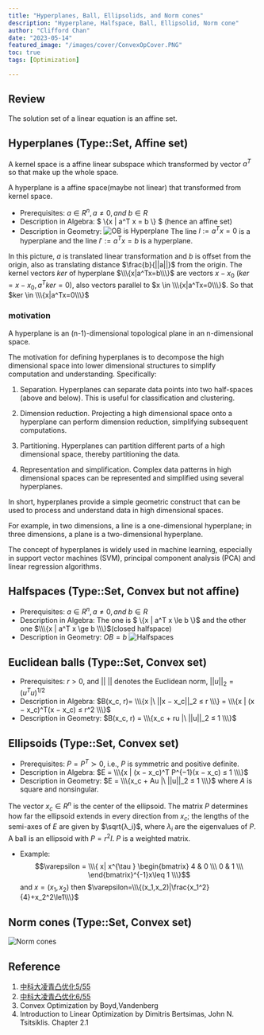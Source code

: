 ```yaml
---
title: "Hyperplanes, Ball, Ellipsolids, and Norm cones"
description: "Hyperplane, Halfspace, Ball, Ellipsolid, Norm cone"
author: "Clifford Chan"
date: "2023-05-14"
featured_image: "/images/cover/ConvexOpCover.PNG"
toc: true
tags: [Optimization]

---
```

## Review
The solution set of a linear equation is an affine set.

## Hyperplanes (Type::Set, Affine set)

A kernel space is a affine linear subspace which transformed by vector $a^T$ so that make up the whole space. 

A hyperplane is a affine space(maybe not linear) that transformed from kernel space. 

- Prerequisites: $a ∈ R^n, a \ne 0, and\ b ∈ R$
- Description in Algebra: $ \\\{x | a^T x = b \\\} $ (hence an affine set)
- Description in Geometry: ![OB is Hyperplane](/images/Mathfolder/Hyperplane.PNG) The line $l:=a^Tx=0$ is a hyperplane and the line $l':=a^Tx=b$ is a hyperplane.

In this picture, $a$ is translated linear transformation and $b$ is offset from the origin, also as translating distance $\frac{b}{||a||}$ from the origin. The kernel vectors $ker$ of hyperplane $\\\{x|a^Tx=b\\\}$ are vectors $x-x_0$ ($ker=x-x_0, a^Tker=0$), also vectors parallel to $x \in \\\{x|a^Tx=0\\\}$. So that $ker \in \\\{x|a^Tx=0\\\}$

### motivation
A hyperplane is an (n-1)-dimensional topological plane in an n-dimensional space.

The motivation for defining hyperplanes is to decompose the high dimensional space into lower dimensional structures to simplify computation and understanding. Specifically:

1. Separation. Hyperplanes can separate data points into two half-spaces (above and below). This is useful for classification and clustering.

2. Dimension reduction. Projecting a high dimensional space onto a hyperplane can perform dimension reduction, simplifying subsequent computations.  

3. Partitioning. Hyperplanes can partition different parts of a high dimensional space, thereby partitioning the data.

4. Representation and simplification. Complex data patterns in high dimensional spaces can be represented and simplified using several hyperplanes.  

In short, hyperplanes provide a simple geometric construct that can be used to process and understand data in high dimensional spaces.

For example, in two dimensions, a line is a one-dimensional hyperplane; in three dimensions, a plane is a two-dimensional hyperplane.  

The concept of hyperplanes is widely used in machine learning, especially in support vector machines (SVM), principal component analysis (PCA) and linear regression algorithms.

## Halfspaces (Type::Set, Convex but not affine)

- Prerequisites: $a ∈ R^n, a \ne 0, and\ b ∈ R$
- Description in Algebra: The one is $ \\\{x | a^T x \le b \\\}$ and  the other one $\\\{x | a^T x \ge b \\\}$(closed halfspace)
- Description in Geometry: $OB = b$ ![Halfspaces](/images/Mathfolder/Halfspaces.PNG)

## Euclidean balls (Type::Set, Convex set)

- Prerequisites: $r > 0$, and $||\ ||$ denotes the Euclidean norm, $||u||_2 = (u^T u)^{1/2}$
- Description in Algebra: 
$B(x_c, r)= \\\{x |\ ||x − x_c||_2 ≤ r \\\} = \\\{x | (x − x_c)^T(x − x_c) ≤ r^2 \\\}$ 
- Description in Geometry: $B(x_c, r) = \\\{x_c + ru |\ ||u||_2 ≤ 1 \\\}$

## Ellipsoids (Type::Set, Convex set)

- Prerequisites: $P = P^T ≻ 0$, i.e., $P$ is symmetric and positive definite.
- Description in Algebra: $E = \\\{x | (x − x_c)^T P^{−1}(x − x_c) ≤ 1 \\\}$
- Description in Geometry: $E = \\\{x_c + Au |\ ||u||_2 ≤ 1 \\\}$ where $A$ is square and nonsingular. 

The vector $x_c ∈ R^n$
is the center of the ellipsoid. The matrix $P$ determines how far the ellipsoid extends
in every direction from $x_c$; the lengths of the semi-axes of $E$  are given by $\sqrt{λ_i}$, where
$λ_i$ are the eigenvalues of $P$. A ball is an ellipsoid with $P = r^2I$. $P$ is a weighted matrix.

- Example: $$\varepsilon = \\\{ x| x^{\tau } \begin{bmatrix}
4 & 0 \\\
0 & 1 \\\
\end{bmatrix}^{-1}x\leq 1 \\\}$$ and $x=(x_1,x_2)$
then $\varepsilon=\\\{(x_1,x_2)|\frac{x_1^2}{4}+x_2^2\le1\\\}$ 

## Norm cones (Type::Set, Convex set)

![Norm cones](/images/Mathfolder/Norm-cones.PNG)



## Reference

1. [中科大凌青凸优化5/55](https://www.youtube.com/watch?v=cVH8S94Qcds&t=186s)
2. [中科大凌青凸优化6/55](https://www.youtube.com/watch?v=wXlf3lnSY2w)
3. Convex Optimization by Boyd,Vandenberg
4. Introduction to Linear Optimization by Dimitris Bertsimas, John N. Tsitsiklis. Chapter 2.1